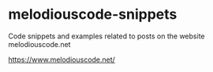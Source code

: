 # melodiouscode-snippets
Code snippets and examples related to posts on the website melodiouscode.net

https://www.melodiouscode.net/
